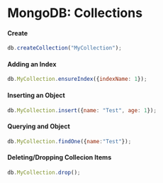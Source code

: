 # MongoDB: Collections

#### Create
```javascript
db.createCollection("MyCollection");
```

#### Adding an Index
```javascript
db.MyCollection.ensureIndex({indexName: 1});
```

#### Inserting an Object
```javascript
db.MyCollection.insert({name: "Test", age: 1});
```

#### Querying and Object
```javascript
db.MyCollection.findOne({name:"Test"});
```

#### Deleting/Dropping Collecion Items
```javascript
db.MyCollection.drop();
```
